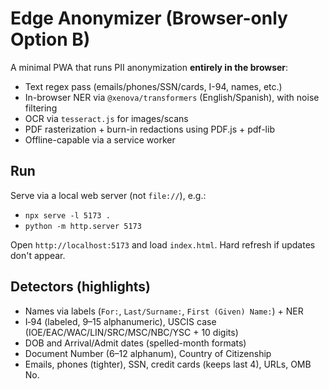 # Edge Anonymizer (Browser-only Option B)

A minimal PWA that runs PII anonymization **entirely in the browser**:

- Text regex pass (emails/phones/SSN/cards, I-94, names, etc.)
- In-browser NER via `@xenova/transformers` (English/Spanish), with noise filtering
- OCR via `tesseract.js` for images/scans
- PDF rasterization + burn-in redactions using PDF.js + pdf-lib
- Offline-capable via a service worker

## Run
Serve via a local web server (not `file://`), e.g.:
- `npx serve -l 5173 .`
- `python -m http.server 5173`

Open `http://localhost:5173` and load `index.html`. Hard refresh if updates don't appear.

## Detectors (highlights)
- Names via labels (`For:`, `Last/Surname:`, `First (Given) Name:`) + NER
- I‑94 (labeled, 9–15 alphanumeric), USCIS case (IOE/EAC/WAC/LIN/SRC/MSC/NBC/YSC + 10 digits)
- DOB and Arrival/Admit dates (spelled-month formats)
- Document Number (6–12 alphanum), Country of Citizenship
- Emails, phones (tighter), SSN, credit cards (keeps last 4), URLs, OMB No.
